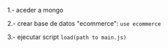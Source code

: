 1.- aceder a mongo

2.- crear base de datos "ecommerce":
`use ecommerce`

3.- ejecutar script
`load(path to main.js)`
